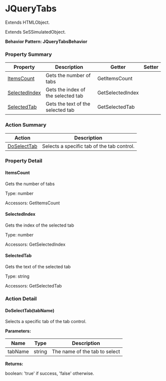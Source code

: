 # JQueryTabs

Extends HTMLObject.

Extends SeSSimulatedObject.





**Behavior Pattern: JQueryTabsBehavior**


<!-- ============================== property summary ========================== -->

	

### Property Summary

| **Property** | **Description** | **Getter** | **Setter** |
| ------------ | --------------- | ---------- | ---------- |
| [ItemsCount](#ItemsCount) | Gets the number of tabs | GetItemsCount |  |
| [SelectedIndex](#SelectedIndex) | Gets the index of the selected tab | GetSelectedIndex |  |
| [SelectedTab](#SelectedTab) | Gets the text of the selected tab | GetSelectedTab |  |



	
<!-- ============================== action summary ========================== -->



### Action Summary

|  **Action** | **Description** | 
| ----------- | --------------- |
|	[DoSelectTab](#DoSelectTab) | Selects a specific tab of the tab control. |




<!-- ============================== property detail ========================== -->
	
### Property Detail
		
<a name="ItemsCount"></a>
#### ItemsCount


Gets the number of tabs

			
	
			
Type: number
			
			
Accessors: GetItemsCount
			
		
<a name="SelectedIndex"></a>
#### SelectedIndex


Gets the index of the selected tab

			
	
			
Type: number
			
			
Accessors: GetSelectedIndex
			
		
<a name="SelectedTab"></a>
#### SelectedTab


Gets the text of the selected tab

			
	
			
Type: string
			
			
Accessors: GetSelectedTab
			
		
	
	
<!-- ============================== action detail ========================== -->
	
### Action Detail
		
<a name="DoSelectTab"></a>    
#### DoSelectTab(tabName)

Selects a specific tab of the tab control.


**Parameters:**

|	**Name** | **Type** | **Description** |
| ---------- | -------- | --------------- |
| tabName | string |	The name of the tab to select |




**Returns:**

boolean: 'true' if success, 'false' otherwise.



<a name="see.also.jquerytabs.doselecttab"></a>

	

